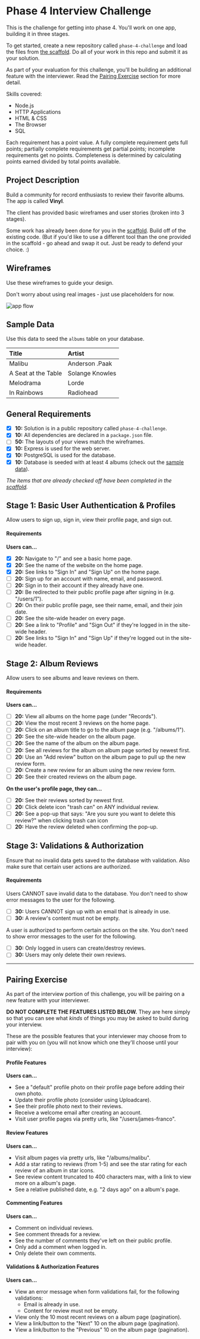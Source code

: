 # Phase 4 Interview Challenge

This is the challenge for getting into phase 4. You'll work on one app, building it in three stages.

To get started, create a new repository called `phase-4-challenge` and load the files from [the scaffold][scaffold]. Do all of your work in this repo and submit it as your solution.

As part of your evaluation for this challenge, you'll be building an additional feature with the interviewer. Read the [Pairing Exercise](#pairing-exercise) section for more detail.

Skills covered:

- Node.js
- HTTP Applications
- HTML & CSS
- The Browser
- SQL

Each requirement has a point value. A fully complete requirement gets full points; partially complete requirements get partial points; incomplete requirements get no points. Completeness is determined by calculating points earned divided by total points available.

## Project Description

Build a community for record enthusiasts to review their favorite albums. The app is called **Vinyl**.

The client has provided basic wireframes and user stories (broken into 3 stages).

Some work has already been done for you in the [scaffold][scaffold]. Build off of the existing code. (But if you'd like to use a different tool than the one provided in the scaffold - go ahead and swap it out. Just be ready to defend your choice. :)

## Wireframes

Use these wireframes to guide your design.

Don't worry about using real images - just use placeholders for now.

![app flow](https://user-images.githubusercontent.com/16725399/27102456-2d2a9950-503a-11e7-8552-6302645e1191.png)

## Sample Data

Use this data to seed the `albums` table on your database.

| Title               | Artist          |
|:--------------------|:----------------|
| Malibu              | Anderson .Paak  |
| A Seat at the Table | Solange Knowles |
| Melodrama           | Lorde           |
| In Rainbows         | Radiohead       |

## General Requirements

- [x] __10:__ Solution is in a public repository called `phase-4-challenge`.
- [x] __10:__ All dependencies are declared in a `package.json` file.
- [ ] __50:__ The layouts of your views match the wireframes.
- [x] __10:__ Express is used for the web server.
- [x] __10:__ PostgreSQL is used for the database.
- [x] __10:__ Database is seeded with at least 4 albums (check out the [sample data](#sample-data)).

_The items that are already checked off have been completed in the [scaffold][scaffold]._

## Stage 1: Basic User Authentication & Profiles

Allow users to sign up, sign in, view their profile page, and sign out.

#### Requirements

**Users can...**

- [x] __20:__ Navigate to "/" and see a basic home page.
- [x] __20:__ See the name of the website on the home page.
- [x] __20:__ See links to "Sign In" and "Sign Up" on the home page.
- [ ] __20:__ Sign up for an account with name, email, and password.
- [ ] __20:__ Sign in to their account if they already have one.
- [ ] __20:__ Be redirected to their public profile page after signing in (e.g. "/users/1").
- [ ] __20:__ On their public profile page, see their name, email, and their join date.
- [ ] __20:__ See the site-wide header on every page.
- [ ] __20:__ See a link to "Profile" and "Sign Out" if they're logged in in the site-wide header.
- [ ] __20:__ See links to "Sign In" and "Sign Up" if they're logged out in the site-wide header.

## Stage 2: Album Reviews

Allow users to see albums and leave reviews on them.

#### Requirements

**Users can...**

- [ ] __20:__ View all albums on the home page (under "Records").
- [ ] __20:__ View the most recent 3 reviews on the home page.
- [ ] __20:__ Click on an album title to go to the album page (e.g. "/albums/1").
- [ ] __20:__ See the site-wide header on the album page.
- [ ] __20:__ See the name of the album on the album page.
- [ ] __20:__ See all reviews for the album on album page sorted by newest first.
- [ ] __20:__ Use an "Add review" button on the album page to pull up the new review form.
- [ ] __20:__ Create a new review for an album using the new review form.
- [ ] __20:__ See their created reviews on the album page.

**On the user's profile page, they can...**

- [ ] __20:__ See their reviews sorted by newest first.
- [ ] __20:__ Click delete icon "trash can" on ANY individual review.
- [ ] __20:__ See a pop-up that says: "Are you sure you want to delete this review?" when clicking trash can icon
- [ ] __20:__ Have the review deleted when confirming the pop-up.

## Stage 3: Validations & Authorization

Ensure that no invalid data gets saved to the database with validation. Also make sure that certain user actions are authorized.

#### Requirements

Users CANNOT save invalid data to the database. You don't need to show error messages to the user for the following.

- [ ] __30:__ Users CANNOT sign up with an email that is already in use.
- [ ] __30:__ A review's content must not be empty.

A user is authorized to perform certain actions on the site. You don't need to show error messages to the user for the following.

- [ ] __30:__ Only logged in users can create/destroy reviews.
- [ ] __30:__ Users may only delete their own reviews.

---

## Pairing Exercise

As part of the interview portion of this challenge, you will be pairing on a new feature with your interviewer.

**DO NOT COMPLETE THE FEATURES LISTED BELOW.** They are here simply so that you can see what _kinds_ of things you may be asked to build during your interview.

These are the possible features that your interviewer may choose from to pair with you on (you will not know which one they'll choose until your interview):

#### Profile Features

**Users can...**

- See a "default" profile photo on their profile page before adding their own photo.
- Update their profile photo (consider using Uploadcare).
- See their profile photo next to their reviews.
- Receive a welcome email after creating an account.
- Visit user profile pages via pretty urls, like "/users/james-franco".

#### Review  Features

**Users can...**

- Visit album pages via pretty urls, like "/albums/malibu".
- Add a star rating to reviews (from 1-5) and see the star rating for each review of an album in star icons.
- See review content truncated to 400 characters max, with a link to view more on a album's page.
- See a relative published date, e.g. "2 days ago" on a album's page.

#### Commenting Features

**Users can...**

- Comment on individual reviews.
- See comment threads for a review.
- See the number of comments they've left on their public profile.
- Only add a comment when logged in.
- Only delete their own comments.

#### Validations & Authorization Features

**Users can...**

- View an error message when form validations fail, for the following validations:
  - Email is already in use.
  - Content for review must not be empty.
- View only the 10 most recent reviews on a album page (pagination).
- View a link/button to the "Next" 10 on the album page (pagination).
- View a link/button to the "Previous" 10 on the album page (pagination).

[scaffold]: https://drive.google.com/file/d/0B77MaJi8kPm1TzVLM1dtX2ZMeUU/view?usp=sharing
